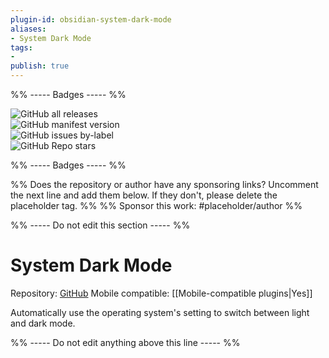 ```yaml
---
plugin-id: obsidian-system-dark-mode
aliases:
- System Dark Mode
tags: 
- 
publish: true
---
```


%% ----- Badges ----- %%

![GitHub all releases](https://img.shields.io/github/downloads/kepano/obsidian-system-dark-mode/total?color=573E7A&logo=github&style=for-the-badge)   
![GitHub manifest version](https://img.shields.io/github/manifest-json/v/kepano/obsidian-system-dark-mode?color=573E7A&logo=github&style=for-the-badge)   
![GitHub issues by-label](https://img.shields.io/github/issues/kepano/obsidian-system-dark-mode/help%20wanted?color=573E7A&logo=github&style=for-the-badge)   
![GitHub Repo stars](https://img.shields.io/github/stars/kepano/obsidian-system-dark-mode?color=573E7A&logo=github&style=for-the-badge)

%% ----- Badges ----- %%

%% Does the repository or author have any sponsoring links? Uncomment the next line and add them below. If they don't, please delete the placeholder tag. %%
%% Sponsor this work: #placeholder/author %%

%% ----- Do not edit this section ----- %%

# System Dark Mode

Repository: [GitHub](https://github.com/kepano/obsidian-system-dark-mode)
Mobile compatible: [[Mobile-compatible plugins|Yes]]

Automatically use the operating system's setting to switch between light and dark mode.

%% ----- Do not edit anything above this line ----- %% 

